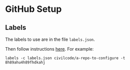 # GitHub Setup

## Labels

The labels to use are in the file `labels.json`.

Then follow instructions [here](https://github.com/popomore/github-labels).  For example:

    labels -c labels.json civilcode/a-repo-to-configure -t 8h89ahu4h89fhdkahj
